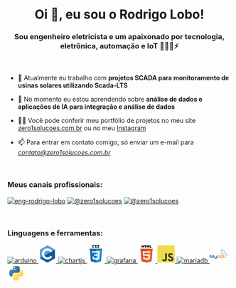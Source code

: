 <h1 align="center">Oi 👋, eu sou o Rodrigo Lobo!</h1>
<h3 align="center">Sou engenheiro eletricista e um apaixonado por tecnologia, eletrônica, automação e IoT 👨🏻‍💻⚡</h3>
<br>

- 🔭 Atualmente eu trabalho com **projetos SCADA para monitoramento de usinas solares utilizando Scada-LTS**

- 🌱 No momento eu estou aprendendo sobre **análise de dados e aplicações de IA para integração e análise de dados**

- 👨‍💻 Você pode conferir meu portfólio de projetos no meu site [zero1solucoes.com.br](https://zero1solucoes.com.br) ou no meu [Instagram](https://www.instagram.com/zero1solucoes/)

- 📫 Para entrar em contato comigo, só enviar um e-mail para *contato@zero1solucoes.com.br*

<br>

<h3 align="left">Meus canais profissionais:</h3>
<p align="left">
<a href="https://linkedin.com/in/eng-rodrigo-lobo" target="blank"><img align="center" src="https://raw.githubusercontent.com/rahuldkjain/github-profile-readme-generator/master/src/images/icons/Social/linked-in-alt.svg" alt="eng-rodrigo-lobo" height="30" width="40" /></a>
<a href="https://instagram.com/@zero1solucoes" target="blank"><img align="center" src="https://raw.githubusercontent.com/rahuldkjain/github-profile-readme-generator/master/src/images/icons/Social/instagram.svg" alt="@zero1solucoes" height="30" width="40" /></a>
<a href="https://www.youtube.com/c/@zero1solucoes" target="blank"><img align="center" src="https://raw.githubusercontent.com/rahuldkjain/github-profile-readme-generator/master/src/images/icons/Social/youtube.svg" alt="@zero1solucoes" height="30" width="40" /></a>
</p>

<br><h3 align="left">Linguagens e ferramentas:</h3>
<p align="left"> <a href="https://www.arduino.cc/" target="_blank" rel="noreferrer"> <img src="https://cdn.worldvectorlogo.com/logos/arduino-1.svg" alt="arduino" width="40" height="40"/> </a> <a href="https://www.cprogramming.com/" target="_blank" rel="noreferrer"> <img src="https://raw.githubusercontent.com/devicons/devicon/master/icons/c/c-original.svg" alt="c" width="40" height="40"/> </a> <a href="https://www.chartjs.org" target="_blank" rel="noreferrer"> <img src="https://www.chartjs.org/media/logo-title.svg" alt="chartjs" width="40" height="40"/> </a> <a href="https://www.w3schools.com/css/" target="_blank" rel="noreferrer"> <img src="https://raw.githubusercontent.com/devicons/devicon/master/icons/css3/css3-original-wordmark.svg" alt="css3" width="40" height="40"/> </a> <a href="https://grafana.com" target="_blank" rel="noreferrer"> <img src="https://www.vectorlogo.zone/logos/grafana/grafana-icon.svg" alt="grafana" width="40" height="40"/> </a> <a href="https://www.w3.org/html/" target="_blank" rel="noreferrer"> <img src="https://raw.githubusercontent.com/devicons/devicon/master/icons/html5/html5-original-wordmark.svg" alt="html5" width="40" height="40"/> </a> <a href="https://developer.mozilla.org/en-US/docs/Web/JavaScript" target="_blank" rel="noreferrer"> <img src="https://raw.githubusercontent.com/devicons/devicon/master/icons/javascript/javascript-original.svg" alt="javascript" width="40" height="40"/> </a> <a href="https://mariadb.org/" target="_blank" rel="noreferrer"> <img src="https://www.vectorlogo.zone/logos/mariadb/mariadb-icon.svg" alt="mariadb" width="40" height="40"/> </a> <a href="https://www.mysql.com/" target="_blank" rel="noreferrer"> <img src="https://raw.githubusercontent.com/devicons/devicon/master/icons/mysql/mysql-original-wordmark.svg" alt="mysql" width="40" height="40"/> </a> <a href="https://www.python.org" target="_blank" rel="noreferrer"> <img src="https://raw.githubusercontent.com/devicons/devicon/master/icons/python/python-original.svg" alt="python" width="40" height="40"/> </a> </p>
